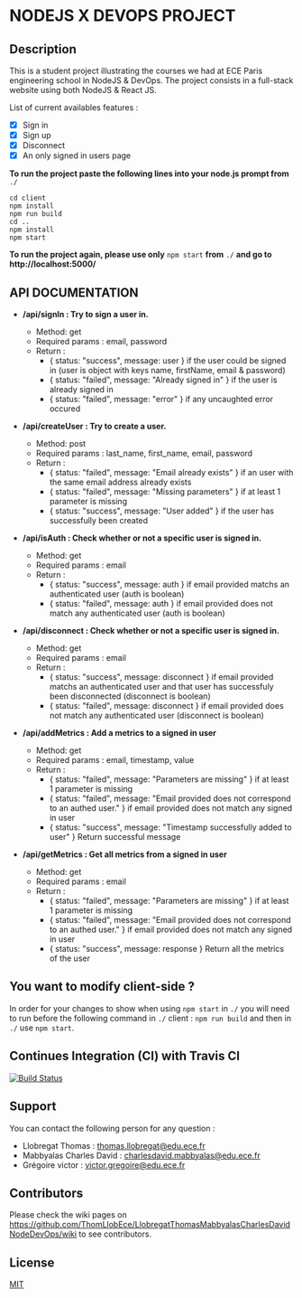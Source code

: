 
# NODEJS  X DEVOPS PROJECT

## Description

This is a student project illustrating the courses we had at ECE Paris engineering school in NodeJS & DevOps.
The project consists in a full-stack website using both NodeJS & React JS.

List of current availables features :
-  [x] Sign in
-  [x] Sign up
-  [x] Disconnect
-  [x] An only signed in users page

**To run the project paste the following lines into your node.js prompt from** `./`

    cd client
    npm install
    npm run build
    cd ..
    npm install
    npm start
    
**To run the project again, please use only** `npm start` **from** `./` **and go to http://localhost:5000/**

## API DOCUMENTATION

-  **/api/signIn : Try to sign a user in.**
	- Method: get
	- Required params : email, password
	- Return :
		- { status: "success", message: user } if the user could be signed in (user is object with keys name, firstName, email & password)
		- { status: "failed", message: "Already signed in" } if the user is already signed in
		- { status: "failed", message: "error" } if any uncaughted error occured

-  **/api/createUser : Try to create a user.**
	- Method: post
	- Required params : last_name, first_name, email, password
	- Return :
		- { status: "failed", message: "Email already exists" } if an user with the same email address already exists
		- { status: "failed", message: "Missing parameters" } if at least 1 parameter is missing
		- { status: "success", message: "User added" } if the user has successfully been created

-  **/api/isAuth : Check whether or not a specific user is signed in.**
	- Method: get
	- Required params : email
	- Return :
		- { status: "success", message: auth } if email provided matchs an authenticated user (auth is boolean)
		- { status: "failed", message: auth } if email provided does not match any authenticated user (auth is boolean)

-  **/api/disconnect : Check whether or not a specific user is signed in.**
	- Method: get
	- Required params : email
	- Return :
		- { status: "success", message: disconnect } if email provided matchs an authenticated user and that user has successfuly been disconnected (disconnect is boolean)
		- { status: "failed", message: disconnect }  if email provided does not match any authenticated user (disconnect is boolean)

-  **/api/addMetrics : Add a metrics to a signed in user**
	- Method: get
	- Required params : email, timestamp, value
	- Return :
		- { status: "failed", message: "Parameters are missing" } if at least 1 parameter is missing
		- { status: "failed", message: "Email provided does not correspond to an authed user." } if email provided does not match any signed in user
		- { status: "success", message: "Timestamp successfully added to user" } Return successful message 

-  **/api/getMetrics : Get all metrics from a signed in user**
	- Method: get
	- Required params : email
	- Return :
		- { status: "failed", message: "Parameters are missing" } if at least 1 parameter is missing
		- { status: "failed", message: "Email provided does not correspond to an authed user." } if email provided does not match any signed in user
		- { status: "success", message: response } Return all the metrics of the user 

## You want to modify client-side ?
In order for your changes to show when using `npm start` in `./` you will need to run before the following command in `./` client : `npm run build` and then in `./` use `npm start`.
  

## Continues Integration (CI) with Travis CI
[![Build Status](https://travis-ci.com/ThomLlobEce/LlobregatThomasMabbyalasCharlesDavidGregoireVictorNodeDevOps.svg?branch=master)](https://travis-ci.com/ThomLlobEce/LlobregatThomasMabbyalasCharlesDavidGregoireVictorNodeDevOps)

## Support

You can contact the following person for any question :
* Llobregat Thomas : thomas.llobregat@edu.ece.fr
* Mabbyalas Charles David : charlesdavid.mabbyalas@edu.ece.fr
* Grégoire victor : victor.gregoire@edu.ece.fr

## Contributors

Please check the wiki pages on https://github.com/ThomLlobEce/LlobregatThomasMabbyalasCharlesDavidNodeDevOps/wiki to see contributors.
  
## License

[MIT](https://choosealicense.com/licenses/mit/)
